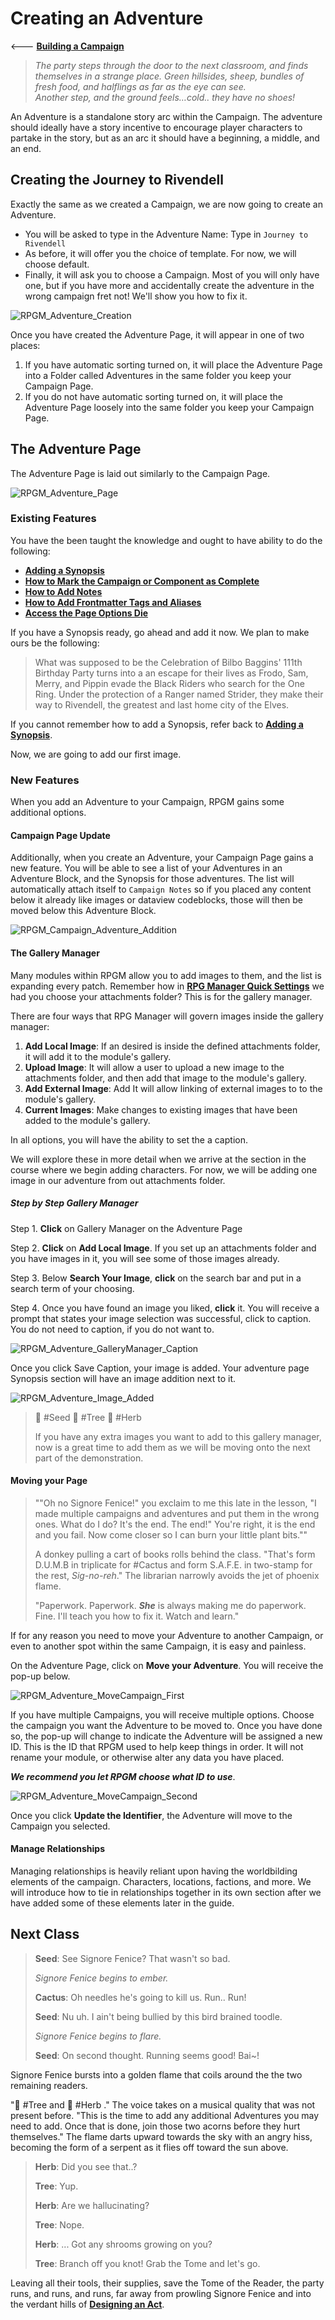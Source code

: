 # Creating an Adventure

<--- [**Building a Campaign**](Building%20a%20Campaign.md)

> *The party steps through the door to the next classroom, and finds themselves in a strange place. Green hillsides, sheep, bundles of fresh food, and halflings as far as the eye can see.*  
> *Another step, and the ground feels…cold.. they have no shoes!*

An Adventure is a standalone story arc within the Campaign. The adventure should ideally have a story incentive to encourage player characters to partake in the story, but as an arc it should have a beginning, a middle, and an end.

## Creating the Journey to Rivendell

Exactly the same as we created a Campaign, we are now going to create an Adventure.

- You will be asked to type in the Adventure Name: Type in `Journey to Rivendell`
- As before, it will offer you the choice of template. For now, we will choose default.
- Finally, it will ask you to choose a Campaign. Most of you will only have one, but if you have more and accidentally create the adventure in the wrong campaign fret not! We'll show you how to fix it.

![RPGM_Adventure_Creation](../Z_Photo-Album/Guide/Hierarchy/Adventure/RPGM_Adventure_Creation.png)

Once you have created the Adventure Page, it will appear in one of two places:

1. If you have automatic sorting turned on, it will place the Adventure Page into a Folder called Adventures in the same folder you keep your Campaign Page.
2. If you do not have automatic sorting turned on, it will place the Adventure Page loosely into the same folder you keep your Campaign Page.

## The Adventure Page

The Adventure Page is laid out similarly to the Campaign Page.

![RPGM_Adventure_Page](../Z_Photo-Album/Guide/Hierarchy/Adventure/RPGM_Adventure_Page.png)

### Existing Features

You have the been taught the knowledge and ought to have ability to do the following:

- [**Adding a Synopsis**](Building%20a%20Campaign.md#Adding%20a%20Synopsis)
- [**How to Mark the Campaign or Component as Complete**](Building%20a%20Campaign.md#How%20to%20Mark%20the%20Campaign%20or%20Component%20as%20Complete)
- [**How to Add Notes**](Building%20a%20Campaign.md#How%20to%20Add%20Notes)
- [**How to Add Frontmatter Tags and Aliases**](Building%20a%20Campaign.md#How%20to%20Add%20Frontmatter%20Tags%20and%20Aliases)
- [**Access the Page Options Die**](Building%20a%20Campaign.md#Adding%20a%20Synopsis)

If you have a Synopsis ready, go ahead and add it now. We plan to make ours be the following:

> What was supposed to be the Celebration of Bilbo Baggins' 111th Birthday Party turns into a an escape for their lives as Frodo, Sam, Merry, and Pippin evade the Black Riders who search for the One Ring. Under the protection of a Ranger named Strider, they make their way to Rivendell, the greatest and last home city of the Elves.

If you cannot remember how to add a Synopsis, refer back to [**Adding a Synopsis**](Building%20a%20Campaign.md#Adding%20a%20Synopsis).

Now, we are going to add our first image.

### New Features

When you add an Adventure to your Campaign, RPGM gains some additional options.

#### Campaign Page Update

Additionally, when you create an Adventure, your Campaign Page gains a new feature. You will be able to see a list of your Adventures in an Adventure Block, and the Synopsis for those adventures. The list will automatically attach itself to `Campaign Notes` so if you placed any content below it already like images or dataview codeblocks, those will then be moved below this Adventure Block.

![RPGM_Campaign_Adventure_Addition](../Z_Photo-Album/Guide/Hierarchy/Campaign/RPGM_Campaign_Adventure_Addition.png)

#### The Gallery Manager

Many modules within RPGM allow you to add images to them, and the list is expanding every patch. Remember how in [**RPG Manager Quick Settings**](../A%20Tome%20of%20the%20Reader%20Appears/RPG%20Manager%20Quick%20Settings.md) we had you choose your attachments folder? This is for the gallery manager.

There are four ways that RPG Manager will govern images inside the gallery manager:

1. **Add Local Image**: If an desired is inside the defined attachments folder, it will add it to the module's gallery.
2. **Upload Image**: It will allow a user to upload a new image to the attachments folder, and then add that image to the module's gallery.
3. **Add External Image**: Add It will allow linking of external images to to the module's gallery.
4. **Current Images**: Make changes to existing images that have been added to the module's gallery.

In all options, you will have the ability to set the a caption.

We will explore these in more detail when we arrive at the section in the course where we begin adding characters. For now, we will be adding one image in our adventure from out attachments folder.

##### Step by Step Gallery Manager

Step 1. **Click** on Gallery Manager on the Adventure Page

Step 2. **Click** on **Add Local Image**. If you set up an attachments folder and you have images in it, you will see some of those images already.

Step 3. Below **Search Your Image**, **click** on the search bar and put in a search term of your choosing.

Step 4. Once you have found an image you liked, **click** it. You will receive a prompt that states your image selection was successful, click to caption. You do not need to caption, if you do not want to.

![RPGM_Adventure_GalleryManager_Caption](../Z_Photo-Album/Guide/Hierarchy/Adventure/RPGM_Adventure_GalleryManager_Caption.png)

Once you click Save Caption, your image is added. Your adventure page Synopsis section will have an image addition next to it.

![RPGM_Adventure_Image_Added](../Z_Photo-Album/Guide/Hierarchy/Adventure/RPGM_Adventure_Image_Added.png)

> 🌱 #Seed 🌲 #Tree 🌿 #Herb
>
> If you have any extra images you want to add to this gallery manager, now is a great time to add them as we will be moving onto the next part of the demonstration.

#### Moving your Page

> ""Oh no Signore Fenice!" you exclaim to me this late in the lesson, "I made multiple campaigns and adventures and put them in the wrong ones. What do I do? It's the end. The end!" You're right, it is the end and you fail. Now come closer so I can burn your little plant bits.""
>
>A donkey pulling a cart of books rolls behind the class. "That's form D.U.M.B in triplicate for #Cactus and form S.A.F.E. in two-stamp for the rest, *Sig-no-reh*." The librarian narrowly avoids the jet of phoenix flame.
>
>"Paperwork. Paperwork. ***She*** is always making me do paperwork. Fine. I'll teach you how to fix it. Watch and learn."

If for any reason you need to move your Adventure to another Campaign, or even to another spot within the same Campaign, it is easy and painless.

On the Adventure Page, click on **Move your Adventure**. You will receive the pop-up below.

![RPGM_Adventure_MoveCampaign_First](../Z_Photo-Album/Guide/Hierarchy/Adventure/RPGM_Adventure_MoveCampaign_First.png)

If you have multiple Campaigns, you will receive multiple options. Choose the campaign you want the Adventure to be moved to. Once you have done so, the pop-up will change to indicate the Adventure will be assigned a new ID. This is the ID that RPGM used to help keep things in order. It will not rename your module, or otherwise alter any data you have placed.

***We recommend you let RPGM choose what ID to use***.

![RPGM_Adventure_MoveCampaign_Second](../Z_Photo-Album/Guide/Hierarchy/Adventure/RPGM_Adventure_MoveCampaign_Second.png)

Once you click **Update the Identifier**, the Adventure will move to the Campaign you selected.

#### Manage Relationships

Managing relationships is heavily reliant upon having the worldbilding elements of the campaign. Characters, locations, factions, and more. We will introduce how to tie in relationships together in its own section after we have added some of these elements later in the guide.

## Next Class

> **Seed**: See Signore Fenice? That wasn't so bad.
>
> *Signore Fenice begins to ember.*
>
> **Cactus**: Oh needles he's going to kill us. Run.. Run!
>
> **Seed**: Nu uh. I ain't being bullied by this bird brained toodle.
>
> *Signore Fenice begins to flare.*
>
> **Seed**: On second thought. Running seems good! Bai~!

Signore Fenice bursts into a golden flame that coils around the the two remaining readers.

"🌲 #Tree and 🌿 #Herb ." The voice takes on a musical quality that was not present before. "This is the time to add any additional Adventures you may need to add. Once that is done, join those two acorns before they hurt themselves." The flame darts upward towards the sky with an angry hiss, becoming the form of a serpent as it flies off toward the sun above.

> **Herb**: Did you see that..?
>
> **Tree**: Yup.
>
> **Herb**: Are we hallucinating?
>
> **Tree**: Nope.
>
> **Herb**: ... Got any shrooms growing on you?
>
> **Tree**: Branch off you knot! Grab the Tome and let's go.

Leaving all their tools, their supplies, save the Tome of the Reader, the party runs, and runs, and runs, far away from prowling Signore Fenice and into the verdant hills of [**Designing an Act**](Designing%20an%20Act.md).
